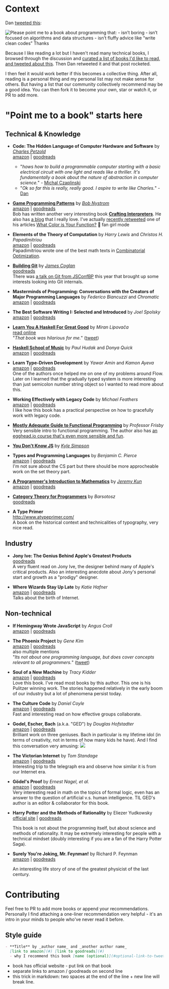 # Context

Dan [tweeted this](https://twitter.com/dan_abramov/status/1190762799338790913?s=20):

![Please point me to a book about programming that: - isn’t boring - isn’t focused on algorithms and data structures - isn’t fluffy advice like “write clean codes” Thanks](https://i.imgur.com/O152ima.png)

Because I like reading a lot but I haven't read many technical books, I browsed through the discussion and [curated a list of books I'd like to read](https://aworkinprogress.dev/dan's-thread-on-interesting-books/), [and tweeted about this](https://twitter.com/wgao19/status/1190967709036531713?s=20). Then Dan retweeted it and that post rocketed.

I then feel it would work better if this becomes a collective thing. After all, reading is a personal thing and my personal list may not make sense for others. But having a list that our community collectively recommend may be a good idea. You can then fork it to become your own, star or watch it, or PR to add more.

# "Point me to a book" starts here

## Technical & Knowledge

- **Code: The Hidden Language of Computer Hardware and Software** by [_Charles Petzold_](http://www.charlespetzold.com/)  
  [amazon](https://www.amazon.com/Code-Language-Computer-Hardware-Software/dp/0735611319) | [goodreads](https://www.goodreads.com/book/show/13020367-code)
  - "_hows how to build a programmable computer starting with a basic electrical circuit with one light and reads like a thriller. It's fundamentally a book about the nature of abstraction in computer science._" - [Michal Czaplinski](https://twitter.com/c_z_a_p_l_a/status/1190764231966232576)
  - "_Ok so far this is really, really good. I aspire to write like Charles._" - [Dan](https://twitter.com/dan_abramov/status/1190762799338790913?s=20)

- [**Game Programming Patterns**](https://gameprogrammingpatterns.com/) by [_Bob Nystrom_](http://journal.stuffwithstuff.com/)  
  [amazon](https://www.amazon.com/Game-Programming-Patterns-Robert-Nystrom/dp/0990582906) | [goodreads](https://www.goodreads.com/book/show/15499449-game-programming-patterns)  
  Bob has written another very interesting book [**Crafting Interpreters**](https://craftinginterpreters.com/). He also has [a blog](http://journal.stuffwithstuff.com/) that I really love. I've actually [recently retweeted](https://twitter.com/wgao19/status/1190170630873743360?s=20) one of his articles [What Color is Your Function?](http://journal.stuffwithstuff.com/2015/02/01/what-color-is-your-function/) 💜 fan girl mode
  
- **Elements of the Theory of Computation** by _Harry Lewis_ and _Christos H. Papadimitriou_  
  [amazon](https://www.amazon.com/Elements-Theory-Computation-Harry-Lewis/dp/0132624788) | [goodreads](https://www.goodreads.com/book/show/138565.Elements_of_the_Theory_of_Computation)  
  Papadimitriou wrote one of the best math texts in [Combinatorial Optimization](https://www.amazon.com/gp/product/0486402584/).
  
- [**Building Git**](https://shop.jcoglan.com/building-git/) by [_James Coglan_](http://jcoglan.com/)  
  [goodreads](https://www.goodreads.com/book/show/44128595-building-git)  
  There was [a talk on Git from JSConfBP](https://www.youtube.com/watch?v=j4UMWk6Zr0Q) this year that brought up some interests looking into Git internals.
  
- **Masterminds of Programming: Conversations with the Creators of Major Programming Languages** by _Federico Biancuzzi_ and _Chromatic_  
  [amazon](https://www.amazon.com/Masterminds-Programming-Conversations-Creators-Languages/dp/0596515170) | [goodreads](https://www.goodreads.com/book/show/1746425.Masterminds_of_Programming)
  
- **The Best Software Writing I: Selected and Introduced** by _Joel Spolsky_  
  [amazon](https://www.amazon.com/Best-Software-Writing-Selected-Introduced/dp/1590595009) | [goodreads](https://www.goodreads.com/book/show/41787.The_Best_Software_Writing_I)
  
- [**Learn You A Haskell For Great Good**](http://learnyouahaskell.com/) by _Miran Lipovača_  
  [read online](http://learnyouahaskell.com/chapters)  
  "_That book was hilarious for me._" ([tweet](https://twitter.com/kvhxz/status/1190790061706448897?s=20))
  
- [**Haskell School of Music**](http://www.euterpea.com/haskell-school-of-music/) by _Paul Hudak_ and _Donya Quick_  
  [amazon](https://www.amazon.com/Haskell-School-Music-Signals-Symphonies/dp/1108416756/) | [goodreads](https://www.goodreads.com/book/show/18299474-the-haskell-school-of-music)
  
- **Learn Type-Driven Development** by _Yawar Amin_ and _Kamon Ayeva_  
  [amazon](https://www.packtpub.com/application-development/learn-type-driven-development) | [goodreads](https://www.goodreads.com/book/show/43823727-learn-type-driven-development)  
  One of the authors once helped me on one of my problems around Flow. Later on I learned that the gradually typed system is more interesting than just semicolon number string object so I wanted to read more about this.

- **Working Effectively with Legacy Code** by _Michael Feathers_  
  [amazon](https://www.amazon.com/Working-Effectively-Legacy-Michael-Feathers/dp/0131177052) | [goodreads](https://www.goodreads.com/book/show/44919.Working_Effectively_with_Legacy_Code)  
  I like how this book has a practical perspective on how to gracefully work with legacy code.

- [**Mostly Adequate Guide to Functional Programming**](https://github.com/MostlyAdequate/mostly-adequate-guide) by _Professor Frisby_   
  Very sensible intro to functional programming. The author also has [an egghead.io course that's even more sensible and fun](https://egghead.io/courses/professor-frisby-introduces-composable-functional-javascript).

- [**You Don't Know JS**](https://github.com/getify/You-Dont-Know-JS) by [_Kyle Simpson_](https://twitter.com/getify)

- **Types and Programming Languages** by _Benjamin C. Pierce_  
  [amazon](https://www.amazon.com/dp/0262162091) | [goodreads](https://www.goodreads.com/book/show/112252.Types_and_Programming_Languages)  
  I'm not sure about the CS part but there should be more approcheable work on the set theory part.

- [**A Programmer's Introduction to Mathematics**](https://jeremykun.com/2018/12/01/a-programmers-introduction-to-mathematics/) by [_Jeremy Kun_](https://jeremykun.com/)  
  [amazon](https://www.amazon.com/Programmers-Introduction-Mathematics-Dr-Jeremy/dp/1727125452/) | [goodreads](https://www.goodreads.com/book/show/42970131-a-programmer-s-introduction-to-mathematics)
  
- [**Category Theory for Programmers**](https://bartoszmilewski.com/2014/10/28/category-theory-for-programmers-the-preface/) by _Barsotosz_  
  [goodreads](https://www.goodreads.com/book/show/33618151-category-theory-for-programmers)
  
- **A Type Primer**  
  http://www.atypeprimer.com/  
  A book on the historical context and technicalities of typography, very nice read.

## Industry

- **Jony Ive: The Genius Behind Apple's Greatest Products**  
  [goodreads](https://www.goodreads.com/book/show/17707768-jony-ive)  
  A very fluent read on Jony Ive, the designer behind many of Apple's critical products. Also an interesting anecdote about Jony's personal start and growth as a "prodigy" designer.
  
- **Where Wizards Stay Up Late** by _Katie Hafner_  
  [amazon](https://www.amazon.com/Where-Wizards-Stay-Up-Late/dp/0684832674) | [goodreads](https://www.goodreads.com/book/show/281818.Where_Wizards_Stay_Up_Late)  
  Talks about the birth of Internet.

## Non-technical

- **If Hemingway Wrote JavaScript** by _Angus Croll_  
  [amazon](https://www.amazon.com/Hemingway-Wrote-JavaScript-Angus-Croll/dp/1593275854/) | [goodreads](https://www.goodreads.com/book/show/21487480-if-hemingway-wrote-javascript)
  
- **The Phoenix Project** by _Gene Kim_  
  [amazon](https://www.amazon.com/Phoenix-Project-DevOps-Helping-Business/dp/0988262592) | [goodreads](https://www.goodreads.com/book/show/17255186-the-phoenix-project)  
  also multiple mentions  
  "_Its not about one programming language, but does cover concepts relevant to all programmers._" ([tweet](https://twitter.com/jonathaneckman4/status/1190796774329536517?s=20))

- **Soul of a New Machine** by _Tracy Kidder_  
  [amazon](https://www.amazon.com/Soul-New-Machine-Tracy-Kidder/dp/0316491977) | [goodreads](https://www.goodreads.com/book/show/7090.The_Soul_of_a_New_Machine)  
  Love this book. I've read most books by this author. This one is his Pulitzer winning work. The stories happened relatively in the early boom of our industry but a lot of phenomena persist today.

- **The Culture Code** by _Daniel Coyle_  
  [amazon](https://www.amazon.com/Culture-Code-Secrets-Highly-Successful/dp/B077B1WF85) | [goodreads](https://www.goodreads.com/book/show/33517721-the-culture-code)  
  Fast and interesting read on how effective groups collaborate.

- **Godel, Escher, Bach** (a.k.a. "GED") by _Douglas Hofstadter_  
  [amazon](https://www.amazon.com/G%C3%B6del-Escher-Bach-Eternal-Golden/dp/0465026567) | [goodreads](https://www.goodreads.com/book/show/24113.G_del_Escher_Bach)  
  Brilliant work on three geniuses. Bach in particular is my lifetime idol (in terms of creativity, not in terms of how many kids he have). And I find this conversation very amusing:
  ![](https://i.imgur.com/vYSQItD.png)

- **The Victorian Internet** by _Tom Standage_  
  [amazon](https://www.amazon.com/Victorian-Internet-Remarkable-Nineteenth-line/dp/162040592X) | [goodreads](https://www.goodreads.com/book/show/52853.The_Victorian_Internet)  
  Interesting trip to the telegraph era and observe how similar it is from our Internet era.

- **Gödel's Proof** by _Ernest Nagel, et al._  
  [amazon](https://www.amazon.com/G%C3%B6dels-Proof-Ernest-Nagel/dp/0814758371) | [goodreads](https://www.goodreads.com/book/show/695429.G_del_s_Proof)  
  Very interesting read in math on the topics of formal logic, even has an answer to the question of artificial v.s. human intelligence. TIL GED's author is an editor & collaborator for this book.

- **Harry Potter and the Methods of Rationality** by Eliezer Yudkowsky  
  [official site](http://www.hpmor.com/) | [goodreads](https://www.goodreads.com/book/show/10016013-harry-potter-and-the-methods-of-rationality)
  
  This book is not about the programming itself, but about science and methods of rationality. It may be extremely interesting for people with a technical mindset (doubly interesting if you are a fan of the Harry Potter Saga).

- **Surely You're Joking, Mr. Feynman!** by Richard P. Feynman  
  [amazon](https://www.amazon.com/Surely-Feynman-Adventures-Curious-Character/dp/0393316041) | [goodreads](https://www.goodreads.com/book/show/5544.Surely_You_re_Joking_Mr_Feynman_)
  
  An interesting life story of one of the greatest physicist of the last century.

# Contributing

Feel free to PR to add more books or append your recommendations. Personally I find attaching a one-liner recommendation very helpful - it's an intro in your minds to people who've never read it before.

## Style guide

```markdown
- **Title** by _author name_ and _another author name_  
  [link to amazon](#) [link to goodreads](#)  
  - why I recommend this book [name (optional)](#optional-link-to-tweet)  
```

- book has official website - put link on that book
- separate links to amazon / goodreads on second line
- this trick in markdown: two spaces at the end of the line + new line will break line.
